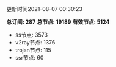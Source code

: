 更新时间2021-08-07 00:30:23

**总订阅: 287**
**总节点: 19189**
**有效节点: 5124**
- ss节点: 3573
- v2ray节点: 1376
- trojan节点: 115
- ssr节点: 60
